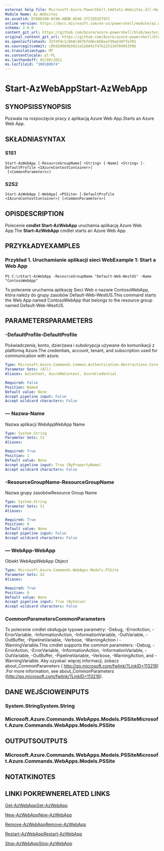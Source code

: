 ```yaml
---
external help file: Microsoft.Azure.PowerShell.Cmdlets.Websites.dll-Help.xml
Module Name: Az.Websites
ms.assetid: D70A61D8-0C9A-4BDB-A546-37C32D25797C
online version: https://docs.microsoft.com/en-us/powershell/module/az.websites/start-azwebapp
schema: 2.0.0
content_git_url: https://github.com/Azure/azure-powershell/blob/master/src/Websites/Websites/help/Start-AzWebApp.md
original_content_git_url: https://github.com/Azure/azure-powershell/blob/master/src/Websites/Websites/help/Start-AzWebApp.md
ms.openlocfilehash: 33fdfdc1c8b0c4b7bfddbc6b0aafd9ab38ffe701
ms.sourcegitcommit: c05d3d669b5631e526841f47b22513d78495350b
ms.translationtype: MT
ms.contentlocale: pl-PL
ms.lasthandoff: 02/09/2021
ms.locfileid: "100188674"
---
```

# <span data-ttu-id="93e08-101">Start-AzWebApp</span><span class="sxs-lookup"><span data-stu-id="93e08-101">Start-AzWebApp</span></span>

## <span data-ttu-id="93e08-102">SYNOPSIS</span><span class="sxs-lookup"><span data-stu-id="93e08-102">SYNOPSIS</span></span>
<span data-ttu-id="93e08-103">Pozwala na rozpoczęcie pracy z aplikacją Azure Web App.</span><span class="sxs-lookup"><span data-stu-id="93e08-103">Starts an Azure Web App.</span></span>

## <span data-ttu-id="93e08-104">SKŁADNIA</span><span class="sxs-lookup"><span data-stu-id="93e08-104">SYNTAX</span></span>

### <span data-ttu-id="93e08-105">S1</span><span class="sxs-lookup"><span data-stu-id="93e08-105">S1</span></span>
```
Start-AzWebApp [-ResourceGroupName] <String> [-Name] <String> [-DefaultProfile <IAzureContextContainer>]
 [<CommonParameters>]
```

### <span data-ttu-id="93e08-106">S2</span><span class="sxs-lookup"><span data-stu-id="93e08-106">S2</span></span>
```
Start-AzWebApp [-WebApp] <PSSite> [-DefaultProfile <IAzureContextContainer>] [<CommonParameters>]
```

## <span data-ttu-id="93e08-107">OPIS</span><span class="sxs-lookup"><span data-stu-id="93e08-107">DESCRIPTION</span></span>
<span data-ttu-id="93e08-108">Polecenie **cmdlet Start-AzWebApp** uruchamia aplikację Azure Web App.</span><span class="sxs-lookup"><span data-stu-id="93e08-108">The **Start-AzWebApp** cmdlet starts an Azure Web App.</span></span>

## <span data-ttu-id="93e08-109">PRZYKŁADY</span><span class="sxs-lookup"><span data-stu-id="93e08-109">EXAMPLES</span></span>

### <span data-ttu-id="93e08-110">Przykład 1. Uruchamianie aplikacji sieci Web</span><span class="sxs-lookup"><span data-stu-id="93e08-110">Example 1: Start a Web App</span></span>
```
PS C:\>Start-AzWebApp -ResourceGroupName "Default-Web-WestUS" -Name "ContosoWebApp"
```

<span data-ttu-id="93e08-111">To polecenie uruchamia aplikację Sieci Web o nazwie ContosoWebApp, która należy do grupy zasobów Default-Web-WestUS.</span><span class="sxs-lookup"><span data-stu-id="93e08-111">This command starts the Web App named ContosoWebApp that belongs to the resource group named Default-Web-WestUS.</span></span>

## <span data-ttu-id="93e08-112">PARAMETERS</span><span class="sxs-lookup"><span data-stu-id="93e08-112">PARAMETERS</span></span>

### <span data-ttu-id="93e08-113">-DefaultProfile</span><span class="sxs-lookup"><span data-stu-id="93e08-113">-DefaultProfile</span></span>
<span data-ttu-id="93e08-114">Poświadczenia, konto, dzierżawa i subskrypcja używane do komunikacji z platformą Azure.</span><span class="sxs-lookup"><span data-stu-id="93e08-114">The credentials, account, tenant, and subscription used for communication with azure.</span></span>

```yaml
Type: Microsoft.Azure.Commands.Common.Authentication.Abstractions.Core.IAzureContextContainer
Parameter Sets: (All)
Aliases: AzContext, AzureRmContext, AzureCredential

Required: False
Position: Named
Default value: None
Accept pipeline input: False
Accept wildcard characters: False
```

### <span data-ttu-id="93e08-115">— Nazwa</span><span class="sxs-lookup"><span data-stu-id="93e08-115">-Name</span></span>
<span data-ttu-id="93e08-116">Nazwa aplikacji WebApp</span><span class="sxs-lookup"><span data-stu-id="93e08-116">WebApp Name</span></span>

```yaml
Type: System.String
Parameter Sets: S1
Aliases:

Required: True
Position: 1
Default value: None
Accept pipeline input: True (ByPropertyName)
Accept wildcard characters: False
```

### <span data-ttu-id="93e08-117">-ResourceGroupName</span><span class="sxs-lookup"><span data-stu-id="93e08-117">-ResourceGroupName</span></span>
<span data-ttu-id="93e08-118">Nazwa grupy zasobów</span><span class="sxs-lookup"><span data-stu-id="93e08-118">Resource Group Name</span></span>

```yaml
Type: System.String
Parameter Sets: S1
Aliases:

Required: True
Position: 0
Default value: None
Accept pipeline input: False
Accept wildcard characters: False
```

### <span data-ttu-id="93e08-119">— WebApp</span><span class="sxs-lookup"><span data-stu-id="93e08-119">-WebApp</span></span>
<span data-ttu-id="93e08-120">Obiekt WebApp</span><span class="sxs-lookup"><span data-stu-id="93e08-120">WebApp Object</span></span>

```yaml
Type: Microsoft.Azure.Commands.WebApps.Models.PSSite
Parameter Sets: S2
Aliases:

Required: True
Position: 0
Default value: None
Accept pipeline input: True (ByValue)
Accept wildcard characters: False
```

### <span data-ttu-id="93e08-121">CommonParameters</span><span class="sxs-lookup"><span data-stu-id="93e08-121">CommonParameters</span></span>
<span data-ttu-id="93e08-122">To polecenie cmdlet obsługuje typowe parametry: -Debug, -ErrorAction, -ErrorVariable, -InformationAction, -InformationVariable, -OutVariable, -OutBuffer, -PipelineVariable, -Verbose, -WarningAction i -WarningVariable.</span><span class="sxs-lookup"><span data-stu-id="93e08-122">This cmdlet supports the common parameters: -Debug, -ErrorAction, -ErrorVariable, -InformationAction, -InformationVariable, -OutVariable, -OutBuffer, -PipelineVariable, -Verbose, -WarningAction, and -WarningVariable.</span></span> <span data-ttu-id="93e08-123">Aby uzyskać więcej informacji, zobacz about_CommonParameters ( http://go.microsoft.com/fwlink/?LinkID=113216) .</span><span class="sxs-lookup"><span data-stu-id="93e08-123">For more information, see about_CommonParameters (http://go.microsoft.com/fwlink/?LinkID=113216).</span></span>

## <span data-ttu-id="93e08-124">DANE WEJŚCIOWE</span><span class="sxs-lookup"><span data-stu-id="93e08-124">INPUTS</span></span>

### <span data-ttu-id="93e08-125">System.String</span><span class="sxs-lookup"><span data-stu-id="93e08-125">System.String</span></span>

### <span data-ttu-id="93e08-126">Microsoft.Azure.Commands.WebApps.Models.PSSite</span><span class="sxs-lookup"><span data-stu-id="93e08-126">Microsoft.Azure.Commands.WebApps.Models.PSSite</span></span>

## <span data-ttu-id="93e08-127">OUTPUTS</span><span class="sxs-lookup"><span data-stu-id="93e08-127">OUTPUTS</span></span>

### <span data-ttu-id="93e08-128">Microsoft.Azure.Commands.WebApps.Models.PSSite</span><span class="sxs-lookup"><span data-stu-id="93e08-128">Microsoft.Azure.Commands.WebApps.Models.PSSite</span></span>

## <span data-ttu-id="93e08-129">NOTATKI</span><span class="sxs-lookup"><span data-stu-id="93e08-129">NOTES</span></span>

## <span data-ttu-id="93e08-130">LINKI POKREWNE</span><span class="sxs-lookup"><span data-stu-id="93e08-130">RELATED LINKS</span></span>

[<span data-ttu-id="93e08-131">Get-AzWebApp</span><span class="sxs-lookup"><span data-stu-id="93e08-131">Get-AzWebApp</span></span>](./Get-AzWebApp.md)

[<span data-ttu-id="93e08-132">New-AzWebApp</span><span class="sxs-lookup"><span data-stu-id="93e08-132">New-AzWebApp</span></span>](./New-AzWebApp.md)

[<span data-ttu-id="93e08-133">Remove-AzWebApp</span><span class="sxs-lookup"><span data-stu-id="93e08-133">Remove-AzWebApp</span></span>](./Remove-AzWebApp.md)

[<span data-ttu-id="93e08-134">Restart-AzWebApp</span><span class="sxs-lookup"><span data-stu-id="93e08-134">Restart-AzWebApp</span></span>](./Restart-AzWebApp.md)

[<span data-ttu-id="93e08-135">Stop-AzWebApp</span><span class="sxs-lookup"><span data-stu-id="93e08-135">Stop-AzWebApp</span></span>](./Stop-AzWebApp.md)


